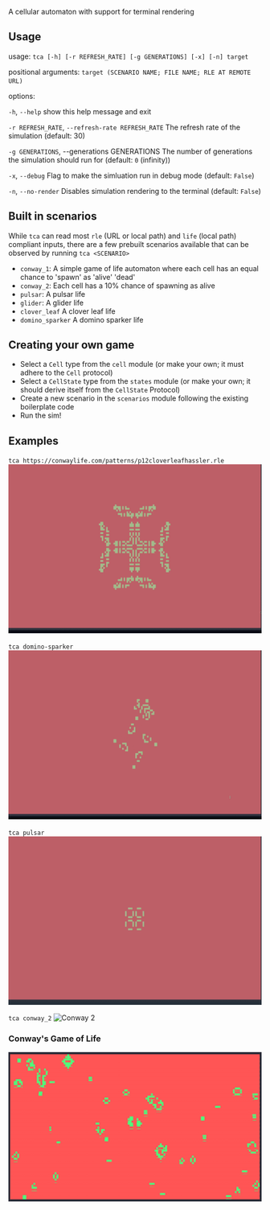 A cellular automaton with support for terminal rendering

## Usage

usage: `tca [-h] [-r REFRESH_RATE] [-g GENERATIONS] [-x] [-n] target`

positional arguments:
  `target (SCENARIO NAME; FILE NAME; RLE AT REMOTE URL)`

options:

  `-h`, `--help`            show this help message and exit

  `-r REFRESH_RATE`, `--refresh-rate REFRESH_RATE`
                            The refresh rate of the simulation (default: 30)

  `-g GENERATIONS`, --generations GENERATIONS
                            The number of generations the simulation should run for (default: `0` (infinity))

  `-x`, `--debug`           Flag to make the simluation run in debug mode (default: `False`)

  `-n`, `--no-render`       Disables simulation rendering to the terminal (default: `False`)


## Built in scenarios
While `tca` can read most `rle` (URL or local path) and `life` (local path) compliant inputs, there are a few prebuilt scenarios available that can be observed by running `tca <SCENARIO>`

- `conway_1`: A simple game of life automaton where each cell has an equal chance to 'spawn' as 'alive' 'dead'
- `conway_2`: Each cell has a 10% chance of spawning as alive
- `pulsar`: A pulsar life
- `glider`: A glider life
- `clover_leaf` A clover leaf life
- `domino_sparker` A domino sparker life

## Creating your own game
- Select a `Cell` type from the `cell` module (or make your own; it must adhere to the `Cell` protocol)
- Select a `CellState` type from the `states` module (or make your own; it should derive itself from the `CellState` Protocol)
- Create a new scenario in the `scenarios` module following the existing boilerplate code
- Run the sim!

## Examples
`tca https://conwaylife.com/patterns/p12cloverleafhassler.rle`
![Cloverleaf Hassler](cloverleaf-interchange.gif)

`tca domino-sparker`
![Domino Sparker](domino-sparker.gif)

`tca pulsar`
![Pulsar](pulsar.gif)

`tca conway_2`
![Conway 2](conway-2.gif)

### Conway's Game of Life
![Conway's Game of Life](conway.gif)
